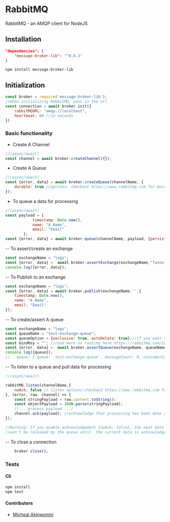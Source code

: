 RabbitMQ 
===========
 RabbitMQ - an AMQP client for NodeJS

## Installation
```json
"dependencies": {
    "message-broker-lib": "^0.0.3"
}
```
```npm install message-broker-lib```

## Initialization
```javascript
const broker = require('message-broker-lib');
//when initializing RabbitMQ, pass in the url
const connection = await broker.init({
    rabbitMQURL: "amqp://localhost",
    heartbeat: 60 //in seconds
})

```


### Basic functionality
- Create A Channel
```javascript
//(async/await)
const channel = await broker.createChannel({});
```

- Create A Queue
```javascript
//(async/await)
const {error, data} = await broker.createQueue(channelName, {
    durable: true //options: checkout https://www.rabbitmq.com for more options
});
```
- To queue a data for processing
```javascript
//(async/await)
const payload = {
            timestamp: Date.now(),
            name: "A Name",
            email: "Email"
        };
const {error, data} = await broker.queue(channelName, payload, {persistent: true});

```
-- To assert/create an exchange 
```javascript
const exchangeName = "logs";
const {error, data} =  await broker.assertExchange(exchangeName,"fanout", {durable: true}); //exchange types includes fanout, direct, topic and header.checkout https://www.rabbitmq.com for more exchange types. 
console.log({error, data});

```
-- To Publish to an exchange
```javascript
const exchangeName = "logs";
const {error, data} = await broker.publish(exchangeName,'',{
    timestamp: Date.now(),
    name: "A Name",
    email: "Email"
});

```

-- To create/assert A queue
```javascript
const exchangeName = "logs";
const queueName = "test-exchange-queue";
const queueOption = {exclusive: true, autoDelete: true};//if you want temporary queue
const bindKey = ""; //read more on routing here https://rabbitmq.com/tutorials/tutorial-four-javascript.html
const {error, data} =  await broker.assertQueue(exchangeName, queueName, queueOption, bindKey);
console.log({queue});
//   queue: { queue: 'test-exchange-queue', messageCount: 0, consumerCount: 0 }

```
-- To listen to a queue and pull data for processing
```javascript
//(async/await)

rabbitMQ.listen(channelName,{
    noAck: false // listen options:checkout https://www.rabbitmq.com for more options
}, (error, raw, channel) => {
    const stringPayload = raw.content.toString();
    const objectPayload = JSON.parse(stringPayload);
    //....process payload .../
    channel.ack(payload); //acknowledge that processing has been done and remove from queue
});

//Warning: If you enable acknowledgement {noAck: false}, the next data on the queue 
//won't be released by the queue until  the current data is acknowledge.
```

-- To close a connection
```javascript
    broker.close();
```


### Tests
#### Cli
```bash
npm install
npm test
```

#### Contributors
- [Micheal Akinwonmi](https://github.com/blackhades)
